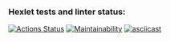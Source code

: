 ### Hexlet tests and linter status:
[![Actions Status](https://github.com/TanyaAl/frontend-project-46/actions/workflows/hexlet-check.yml/badge.svg)](https://github.com/TanyaAl/frontend-project-46/actions)
[![Maintainability](https://api.codeclimate.com/v1/badges/65f87578306c2de93242/maintainability)](https://codeclimate.com/github/TanyaAl/frontend-project-46/maintainability)
[![asciicast](https://asciinema.org/a/630806.svg)](https://asciinema.org/a/630806)
